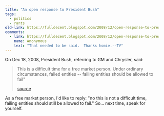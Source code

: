 ```yaml
---
title: "An open response to President Bush"
tags: 
  - politics
  - rants
old-link: https://fulldecent.blogspot.com/2008/12/open-response-to-president-bush.html
comments:
  - link: https://fulldecent.blogspot.com/2008/12/open-response-to-president-bush.html#comment-7174053289336293817
    name: Anonymous
    text: "That needed to be said.  Thanks homie.--TV"
---
```


On Dec 18, 2008, President Bush, referring to GM and Chrysler, said:

> This is a difficult time for a free market person. Under ordinary circumstances, failed entities -- failing entities should be allowed to fail"
> 
> [source](https://www.abcnews.go.com/Politics/Business/story?id=6494698&page=1)

As a free market person, I'd like to reply: "no this is not a difficult time, failing entities should still be allowed to fail." So... next time, speak for yourself.